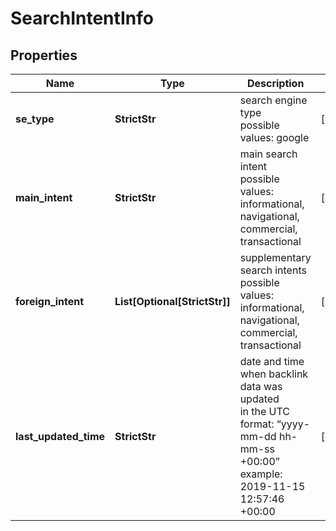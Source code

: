 # SearchIntentInfo


## Properties

| Name | Type | Description | Notes |
|------------ | ------------- | ------------- | -------------|
**se_type** | **StrictStr** | search engine type<br>possible values: google |[optional]|
**main_intent** | **StrictStr** | main search intent<br>possible values: informational, navigational, commercial, transactional |[optional]|
**foreign_intent** | **List[Optional[StrictStr]]** | supplementary search intents<br>possible values: informational, navigational, commercial, transactional |[optional]|
**last_updated_time** | **StrictStr** | date and time when backlink data was updated<br>in the UTC format: “yyyy-mm-dd hh-mm-ss +00:00”<br>example:<br>2019-11-15 12:57:46 +00:00 |[optional]|